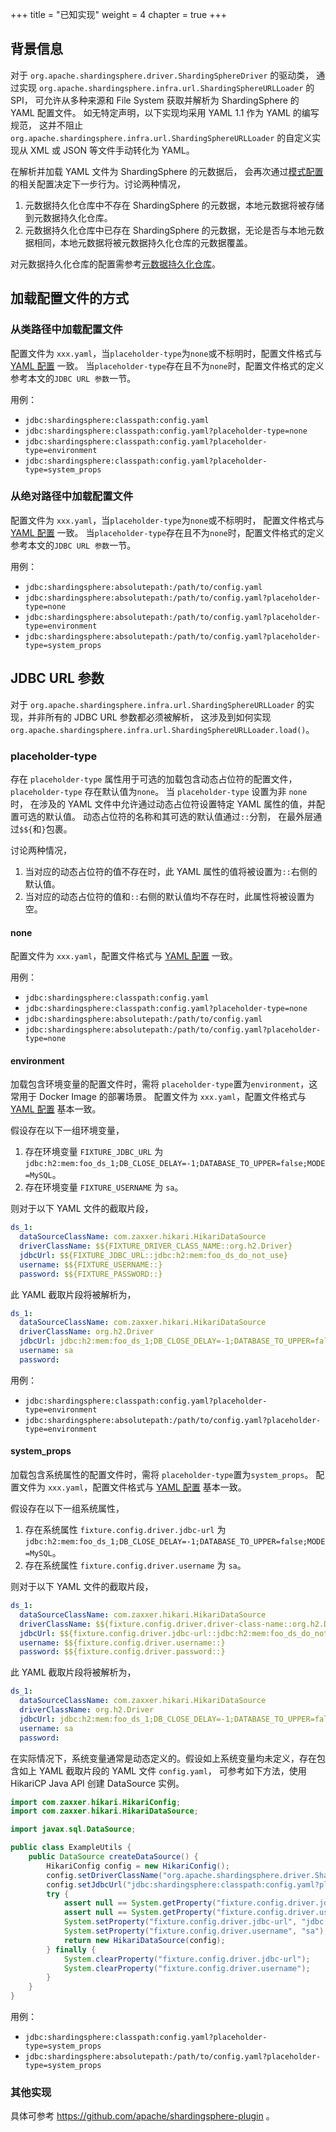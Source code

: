 +++
title = "已知实现"
weight = 4
chapter = true
+++

## 背景信息

对于 `org.apache.shardingsphere.driver.ShardingSphereDriver` 的驱动类，
通过实现 `org.apache.shardingsphere.infra.url.ShardingSphereURLLoader` 的 SPI，
可允许从多种来源和 File System 获取并解析为 ShardingSphere 的 YAML 配置文件。
如无特定声明，以下实现均采用 YAML 1.1 作为 YAML 的编写规范，
这并不阻止 `org.apache.shardingsphere.infra.url.ShardingSphereURLLoader` 的自定义实现从 XML 或 JSON 等文件手动转化为 YAML。

在解析并加载 YAML 文件为 ShardingSphere 的元数据后，
会再次通过[模式配置](../../../java-api/mode)的相关配置决定下一步行为。讨论两种情况，

1. 元数据持久化仓库中不存在 ShardingSphere 的元数据，本地元数据将被存储到元数据持久化仓库。
2. 元数据持久化仓库中已存在 ShardingSphere 的元数据，无论是否与本地元数据相同，本地元数据将被元数据持久化仓库的元数据覆盖。

对元数据持久化仓库的配置需参考[元数据持久化仓库](../../../../common-config/builtin-algorithm/metadata-repository)。

## 加载配置文件的方式

### 从类路径中加载配置文件

配置文件为 `xxx.yaml`，当`placeholder-type`为`none`或不标明时，配置文件格式与 [YAML 配置](../../../yaml-config) 一致。
当`placeholder-type`存在且不为`none`时，配置文件格式的定义参考本文的`JDBC URL 参数`一节。

用例：

- `jdbc:shardingsphere:classpath:config.yaml`
- `jdbc:shardingsphere:classpath:config.yaml?placeholder-type=none`
- `jdbc:shardingsphere:classpath:config.yaml?placeholder-type=environment`
- `jdbc:shardingsphere:classpath:config.yaml?placeholder-type=system_props`

### 从绝对路径中加载配置文件

配置文件为 `xxx.yaml`，当`placeholder-type`为`none`或不标明时， 配置文件格式与 [YAML 配置](../../../yaml-config) 一致。
当`placeholder-type`存在且不为`none`时，配置文件格式的定义参考本文的`JDBC URL 参数`一节。

用例：

- `jdbc:shardingsphere:absolutepath:/path/to/config.yaml`
- `jdbc:shardingsphere:absolutepath:/path/to/config.yaml?placeholder-type=none`
- `jdbc:shardingsphere:absolutepath:/path/to/config.yaml?placeholder-type=environment`
- `jdbc:shardingsphere:absolutepath:/path/to/config.yaml?placeholder-type=system_props`

## JDBC URL 参数

对于 `org.apache.shardingsphere.infra.url.ShardingSphereURLLoader` 的实现，并非所有的 JDBC URL 参数都必须被解析，
这涉及到如何实现 `org.apache.shardingsphere.infra.url.ShardingSphereURLLoader.load()`。

### placeholder-type

存在 `placeholder-type` 属性用于可选的加载包含动态占位符的配置文件，`placeholder-type` 存在默认值为`none`。
当 `placeholder-type` 设置为非 `none` 时， 在涉及的 YAML 文件中允许通过动态占位符设置特定 YAML 属性的值，并配置可选的默认值。
动态占位符的名称和其可选的默认值通过`::`分割， 在最外层通过`$${`和`}`包裹。

讨论两种情况，

1. 当对应的动态占位符的值不存在时，此 YAML 属性的值将被设置为`::`右侧的默认值。
2. 当对应的动态占位符的值和`::`右侧的默认值均不存在时，此属性将被设置为空。

#### none

配置文件为 `xxx.yaml`，配置文件格式与 [YAML 配置](../../../yaml-config) 一致。

用例：

- `jdbc:shardingsphere:classpath:config.yaml`
- `jdbc:shardingsphere:classpath:config.yaml?placeholder-type=none`
- `jdbc:shardingsphere:absolutepath:/path/to/config.yaml`
- `jdbc:shardingsphere:absolutepath:/path/to/config.yaml?placeholder-type=none`

#### environment

加载包含环境变量的配置文件时，需将 `placeholder-type`置为`environment`，这常用于 Docker Image 的部署场景。
配置文件为 `xxx.yaml`，配置文件格式与 [YAML 配置](../../../yaml-config) 基本一致。

假设存在以下一组环境变量，

1. 存在环境变量 `FIXTURE_JDBC_URL` 为 `jdbc:h2:mem:foo_ds_1;DB_CLOSE_DELAY=-1;DATABASE_TO_UPPER=false;MODE=MySQL`。
2. 存在环境变量 `FIXTURE_USERNAME` 为 `sa`。

则对于以下 YAML 文件的截取片段，

```yaml
ds_1:
  dataSourceClassName: com.zaxxer.hikari.HikariDataSource
  driverClassName: $${FIXTURE_DRIVER_CLASS_NAME::org.h2.Driver}
  jdbcUrl: $${FIXTURE_JDBC_URL::jdbc:h2:mem:foo_ds_do_not_use}
  username: $${FIXTURE_USERNAME::}
  password: $${FIXTURE_PASSWORD::}
```

此 YAML 截取片段将被解析为，

```yaml
ds_1:
  dataSourceClassName: com.zaxxer.hikari.HikariDataSource
  driverClassName: org.h2.Driver
  jdbcUrl: jdbc:h2:mem:foo_ds_1;DB_CLOSE_DELAY=-1;DATABASE_TO_UPPER=false;MODE=MySQL
  username: sa
  password:
```

用例：

- `jdbc:shardingsphere:classpath:config.yaml?placeholder-type=environment`
- `jdbc:shardingsphere:absolutepath:/path/to/config.yaml?placeholder-type=environment`

#### system_props

加载包含系统属性的配置文件时，需将 `placeholder-type`置为`system_props`。
配置文件为 `xxx.yaml`，配置文件格式与 [YAML 配置](../../../yaml-config) 基本一致。

假设存在以下一组系统属性，

1. 存在系统属性 `fixture.config.driver.jdbc-url` 为 `jdbc:h2:mem:foo_ds_1;DB_CLOSE_DELAY=-1;DATABASE_TO_UPPER=false;MODE=MySQL`。
2. 存在系统属性 `fixture.config.driver.username` 为 `sa`。

则对于以下 YAML 文件的截取片段，

```yaml
ds_1:
  dataSourceClassName: com.zaxxer.hikari.HikariDataSource
  driverClassName: $${fixture.config.driver.driver-class-name::org.h2.Driver}
  jdbcUrl: $${fixture.config.driver.jdbc-url::jdbc:h2:mem:foo_ds_do_not_use}
  username: $${fixture.config.driver.username::}
  password: $${fixture.config.driver.password::}
```

此 YAML 截取片段将被解析为，

```yaml
ds_1:
  dataSourceClassName: com.zaxxer.hikari.HikariDataSource
  driverClassName: org.h2.Driver
  jdbcUrl: jdbc:h2:mem:foo_ds_1;DB_CLOSE_DELAY=-1;DATABASE_TO_UPPER=false;MODE=MySQL
  username: sa
  password:
```

在实际情况下，系统变量通常是动态定义的。假设如上系统变量均未定义，存在包含如上 YAML 截取片段的 YAML 文件 `config.yaml`，
可参考如下方法，使用 HikariCP Java API 创建 DataSource 实例。

```java
import com.zaxxer.hikari.HikariConfig;
import com.zaxxer.hikari.HikariDataSource;

import javax.sql.DataSource;

public class ExampleUtils {
    public DataSource createDataSource() {
        HikariConfig config = new HikariConfig();
        config.setDriverClassName("org.apache.shardingsphere.driver.ShardingSphereDriver");
        config.setJdbcUrl("jdbc:shardingsphere:classpath:config.yaml?placeholder-type=system_props");
        try {
            assert null == System.getProperty("fixture.config.driver.jdbc-url");
            assert null == System.getProperty("fixture.config.driver.username");
            System.setProperty("fixture.config.driver.jdbc-url", "jdbc:h2:mem:foo_ds_1;DB_CLOSE_DELAY=-1;DATABASE_TO_UPPER=false;MODE=MySQL");
            System.setProperty("fixture.config.driver.username", "sa");
            return new HikariDataSource(config);
        } finally {
            System.clearProperty("fixture.config.driver.jdbc-url");
            System.clearProperty("fixture.config.driver.username");
        }
    }
}
```

用例：

- `jdbc:shardingsphere:classpath:config.yaml?placeholder-type=system_props`
- `jdbc:shardingsphere:absolutepath:/path/to/config.yaml?placeholder-type=system_props`

### 其他实现

具体可参考 https://github.com/apache/shardingsphere-plugin 。
